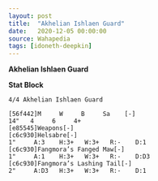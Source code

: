 ```yaml
---
layout: post
title:  "Akhelian Ishlaen Guard"
date:   2020-12-05 00:00:00
source: Wahapedia
tags: [idoneth-deepkin]
---
```


**Akhelian Ishlaen Guard**

**Stat Block**
```
4/4 Akhelian Ishlaen Guard
```

```
[56f442]M     W     B     Sa    [-]
14"   4     6     4+    
[e85545]Weapons[-]
[c6c930]Helsabre[-]
1"     A:3    H:3+   W:3+   R:-    D:1   
[c6c930]Fangmora’s Fanged Maw[-]
1"     A:1    H:3+   W:3+   R:-    D:D3  
[c6c930]Fangmora’s Lashing Tail[-]
2"     A:D3   H:3+   W:3+   R:-    D:1   
```
    